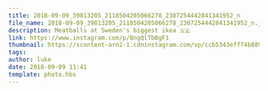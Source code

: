 ```yaml
---
title: 2018-09-09_39813205_2118504205066278_2307254442841341952_n
file_name: 2018-09-09_39813205_2118504205066278_2307254442841341952_n.jpg
description: Meatballs at Sweden's biggest ikea 🇸🇪
link: https://www.instagram.com/p/BngQlTbBgF1
thumbnail: https://scontent-arn2-1.cdninstagram.com/vp/ccb5343eff74b88996e55a479de2ca4d/5CBA7F18/t51.2885-15/sh0.08/e35/s640x640/39813205_2118504205066278_2307254442841341952_n.jpg?_nc_ht=scontent-arn2-1.cdninstagram.com&ig_cache_key=MTg2NDU2MzE3Nzk1MDY3NTMxNw%3D%3D.2
tags: 
author: luke
date: 2018-09-09 11:41
template: photo.hbs
---
```


